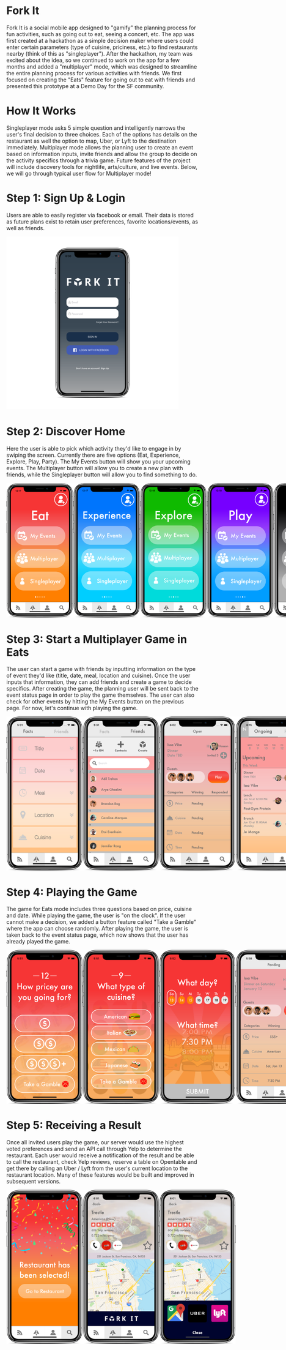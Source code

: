 # Fork It

Fork It is a social mobile app designed to "gamify" the planning process for fun activities, such as going out to eat, seeing a concert, etc. The app was first created at a hackathon as a simple decision maker where users could enter certain parameters (type of cuisine, priciness, etc.) to find restaurants nearby (think of this as "singleplayer"). After the hackathon, my team was excited about the idea, so we continued to work on the app for a few months and added a "multiplayer" mode, which was designed to streamline the entire planning process for various activities with friends. We first focused on creating the "Eats" feature for going out to eat with friends and presented this prototype at a Demo Day for the SF community.

# How It Works

Singleplayer mode asks 5 simple question and intelligently narrows the user's final decision to three choices. Each of the options has details on the restaurant as well the option to map, Uber, or Lyft to the destination immediately. Multiplayer mode allows the planning user to create an event based on information inputs, invite friends and allow the group to decide on the activity specifics through a trivia game. Future features of the project will include discovery tools for nightlife, arts/culture, and live events. Below, we will go through typical user flow for Multiplayer mode!

# Step 1: Sign Up & Login

Users are able to easily register via facebook or email. Their data is stored as future plans exist to retain user preferences, favorite locations/events, as well as friends.

<img width=450 src="/assets/screens/login-iphone.png"/>

# Step 2: Discover Home

Here the user is able to pick which activity they'd like to engage in by swiping the screen. Currently there are five options (Eat, Experience, Explore, Play, Party). The My Events button will show you your upcoming events. The Multiplayer button will allow you to create a new plan with friends, while the Singleplayer button will allow you to find something to do.

<div style="display: flex; flex-direction: row;">
  <img width=175 src="/assets/screens/Eat-iphone.png"/>
  <img width=175 style="margin-left: 8;" src="/assets/screens/Experience-iphone.png"/>
  <img width=175 style="margin-left: 8;" src="/assets/screens/Explore-iphone.png"/>
  <img width=175 style="margin-left: 8;" src="/assets/screens/Play-iphone.png"/>
  <img width=175 style="margin-left: 8;" src="/assets/screens/Party-iphone.png"/>
</div>

# Step 3: Start a Multiplayer Game in Eats

The user can start a game with friends by inputting information on the type of event they'd like (title, date, meal, location and cuisine). Once the user inputs that information, they can add friends and create a game to decide specifics. After creating the game, the planning user will be sent back to the event status page in order to play the game themselves. The user can also check for other events by hitting the My Events button on the previous page. For now, let's continue with playing the game.

<div style="display: flex; flex-direction: row;">
  <img width=200 src="/assets/screens/Facts-iphone.png"/>
  <img width=200 style="margin-left: 10;" src="/assets/screens/Friends-iphone.png"/>
  <img width=200 style="margin-left: 10;" src="/assets/screens/Status1-iphone.png"/>
  <img width=200 style="margin-left: 10;" src="/assets/screens/MyEvents-iphone.png"/>
</div>

# Step 4: Playing the Game

The game for Eats mode includes three questions based on price, cuisine and date. While playing the game, the user is "on the clock". If the user cannot make a decision, we added a button feature called "Take a Gamble" where the app can choose randomly. After playing the game, the user is taken back to the event status page, which now shows that the user has already played the game.

<div style="display: flex; flex-direction: row;">
  <img width=200 src="/assets/screens/Price-iphone.png"/>
  <img width=200 style="margin-left: 10;" src="/assets/screens/Cuisine-iphone.png"/>
  <img width=200 style="margin-left: 10;" src="/assets/screens/Date-iphone.png"/>
  <img width=200 style="margin-left: 10;" src="/assets/screens/Status2-iphone.png"/>
</div>

# Step 5: Receiving a Result

Once all invited users play the game, our server would use the highest voted preferences and send an API call through Yelp to determine the restaurant. Each user would receive a notification of the result and be able to call the restaurant, check Yelp reviews, reserve a table on Opentable and get there by calling an Uber / Lyft from the user's current location to the restaurant location. Many of these features would be built and improved in subsequent versions.

<div style="display: flex; flex-direction: row;">
  <img width=200 src="/assets/screens/Selected-iphone.png"/>
  <img width=200 style="margin-left: 10;" src="/assets/screens/Rest1-iphone.png"/>
  <img width=200 style="margin-left: 10;" src="/assets/screens/Rest2-iphone.png"/>
</div>
